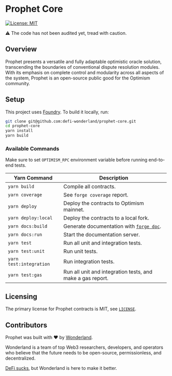 # Prophet Core

[![License: MIT](https://img.shields.io/badge/License-MIT-blue.svg)](https://github.com/defi-wonderland/prophet-core/blob/main/LICENSE)

⚠️ The code has not been audited yet, tread with caution.

## Overview

Prophet presents a versatile and fully adaptable optimistic oracle solution, transcending the boundaries of conventional dispute resolution modules. With its emphasis on complete control and modularity across all aspects of the system, Prophet is an open-source public good for the Optimism community.

## Setup

This project uses [Foundry](https://book.getfoundry.sh/). To build it locally, run:

```sh
git clone git@github.com:defi-wonderland/prophet-core.git
cd prophet-core
yarn install
yarn build
```

### Available Commands

Make sure to set `OPTIMISM_RPC` environment variable before running end-to-end tests.

| Yarn Command              | Description                                                                                       |
| ------------------------- | ------------------------------------------------------------------------------------------------- |
| `yarn build`              | Compile all contracts.                                                                            |
| `yarn coverage`           | See `forge coverage` report.                                                                      |
| `yarn deploy`             | Deploy the contracts to Optimism mainnet.                                                         |
| `yarn deploy:local`       | Deploy the contracts to a local fork.                                                             |
| `yarn docs:build`         | Generate documentation with [`forge doc`](https://book.getfoundry.sh/reference/forge/forge-doc).  |
| `yarn docs:run`           | Start the documentation server.                                                                   |
| `yarn test`               | Run all unit and integration tests.                                                               |
| `yarn test:unit`          | Run unit tests.                                                                                   |
| `yarn test:integration`   | Run integration tests.                                                                            |
| `yarn test:gas`           | Run all unit and integration tests, and make a gas report.                                        |

## Licensing

The primary license for Prophet contracts is MIT, see [`LICENSE`](./LICENSE).

## Contributors

Prophet was built with ❤️ by [Wonderland](https://defi.sucks).

Wonderland is a team of top Web3 researchers, developers, and operators who believe that the future needs to be open-source, permissionless, and decentralized.

[DeFi sucks](https://defi.sucks), but Wonderland is here to make it better.
